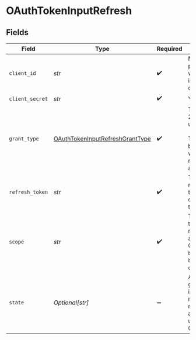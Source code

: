 # OAuthTokenInputRefresh


## Fields

| Field                                                                                                                                        | Type                                                                                                                                         | Required                                                                                                                                     | Description                                                                                                                                  |
| -------------------------------------------------------------------------------------------------------------------------------------------- | -------------------------------------------------------------------------------------------------------------------------------------------- | -------------------------------------------------------------------------------------------------------------------------------------------- | -------------------------------------------------------------------------------------------------------------------------------------------- |
| `client_id`                                                                                                                                  | *str*                                                                                                                                        | :heavy_check_mark:                                                                                                                           | Merchant publishable key which can be found in the merchant dashboard                                                                        |
| `client_secret`                                                                                                                              | *str*                                                                                                                                        | :heavy_check_mark:                                                                                                                           | Your Bolt API Key.                                                                                                                           |
| `grant_type`                                                                                                                                 | [OAuthTokenInputRefreshGrantType](../../models/shared/oauthtokeninputrefreshgranttype.md)                                                    | :heavy_check_mark:                                                                                                                           | The type of OAuth 2.0 grant being utilized. <br/><br/>The value will always be `refresh_token` when exchanging a refresh token for an access token.<br/> |
| `refresh_token`                                                                                                                              | *str*                                                                                                                                        | :heavy_check_mark:                                                                                                                           | The value of the refresh token issued to you in the originating OAuth token request.                                                         |
| `scope`                                                                                                                                      | *str*                                                                                                                                        | :heavy_check_mark:                                                                                                                           | The scope issued to the merchant when receiving an authorization code. Options include `bolt.account.manage`, `bolt.account.view`, `openid`. |
| `state`                                                                                                                                      | *Optional[str]*                                                                                                                              | :heavy_minus_sign:                                                                                                                           | A randomly generated string issued to the merchant when receiving an authorization code used to prevent CSRF attacks                         |